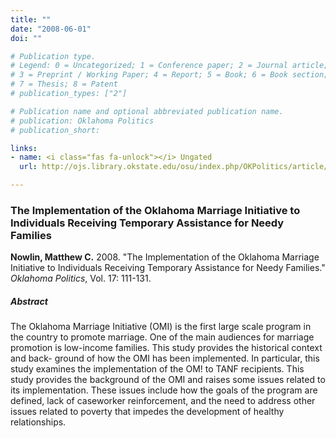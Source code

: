 ```yaml
---
title: ""
date: "2008-06-01"
doi: ""

# Publication type.
# Legend: 0 = Uncategorized; 1 = Conference paper; 2 = Journal article;
# 3 = Preprint / Working Paper; 4 = Report; 5 = Book; 6 = Book section;
# 7 = Thesis; 8 = Patent
# publication_types: ["2"]

# Publication name and optional abbreviated publication name.
# publication: Oklahoma Politics
# publication_short: 

links:
- name: <i class="fas fa-unlock"></i> Ungated 
  url: http://ojs.library.okstate.edu/osu/index.php/OKPolitics/article/view/1181 

---
```


### The Implementation of the Oklahoma Marriage Initiative to Individuals Receiving Temporary Assistance for Needy Families

**Nowlin, Matthew C.** 2008. "The Implementation of the Oklahoma Marriage Initiative to Individuals Receiving Temporary Assistance for Needy Families."  _Oklahoma Politics_, Vol. 17: 111-131.

##### Abstract 
The Oklahoma Marriage Initiative (OMI) is the first large scale program in the country to promote marriage. One of the main audiences for marriage promotion is low-income families. This study provides the historical context and back- ground of how the OMI has been implemented. In particular, this study examines the implementation of the OM! to TANF recipients. This study provides the background of the OMI and raises some issues related to its implementation. These issues include how the goals of the program are defined, lack of caseworker reinforcement, and the need to address other issues related to poverty that impedes the development of healthy relationships.
